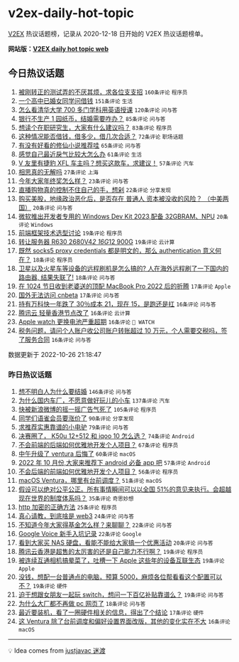 # v2ex-daily-hot-topic

[V2EX](https://www.v2ex.com/) 热议话题榜，记录从 2020-12-18 日开始的 V2EX 热议话题榜单。

**网站版：[V2EX daily hot topic web](https://boojack.github.io/v2ex-daily-hot-topic-web/)**

## 今日热议话题

<!-- TODAY BEGIN -->

1. [被刚转正的测试弄的不厌其烦，求各位支支招](https://www.v2ex.com/t/890025) `160条评论` `程序员`
1. [一个高中已婚女同学问借钱](https://www.v2ex.com/t/889894) `151条评论` `生活`
1. [怎么看清华大学 700 多门学科用英语授课](https://www.v2ex.com/t/889972) `120条评论` `问与答`
1. [银行不生产 1 园纸币，结婚需要咋办？](https://www.v2ex.com/t/889981) `85条评论` `问与答`
1. [想读个在职研究生，大家有什么建议吗？](https://www.v2ex.com/t/889883) `83条评论` `程序员`
1. [这种情况能否借钱，借多少，借几次合适？](https://www.v2ex.com/t/889908) `72条评论` `职场话题`
1. [有没有好看的修仙小说推荐哇](https://www.v2ex.com/t/890064) `65条评论` `问与答`
1. [感觉自己最近戾气比较大怎么办](https://www.v2ex.com/t/889898) `61条评论` `生活`
1. [V 友里有捷豹 XFL 车主吗？想买这款车，求建议！](https://www.v2ex.com/t/889891) `57条评论` `汽车`
1. [相思真的无解吗](https://www.v2ex.com/t/890160) `27条评论` `上海`
1. [今年大家年终奖怎么样？](https://www.v2ex.com/t/890041) `23条评论` `问与答`
1. [直播购物真的控制不住自己的手，想剁](https://www.v2ex.com/t/889955) `22条评论` `分享发现`
1. [购买美股，地缘政治恶化后，是否存在 普通人 资本被没收的风险？ （中美两国）](https://www.v2ex.com/t/890148) `20条评论` `问与答`
1. [微软推出开发者专用的 Windows Dev Kit 2023,配备 32GBRAM、NPU](https://www.v2ex.com/t/890136) `20条评论` `Windows`
1. [前端框架技术选型讨论](https://www.v2ex.com/t/890059) `19条评论` `程序员`
1. [转让服务器 R630 2680V4*2 16G*12 900G](https://www.v2ex.com/t/890055) `19条评论` `云计算`
1. [既然 socks5 proxy credentials 都是明文的，那么 authentication 意义何在？](https://www.v2ex.com/t/890149) `18条评论` `程序员`
1. [卫星以及火星车等设备的远程刷机是怎么搞的? 人在海外远程刷了一下国内的路由器, 结果失联了!](https://www.v2ex.com/t/890107) `18条评论` `问与答`
1. [在 1024 节日收到老婆送的顶配 MacBook Pro 2022 后的折腾](https://www.v2ex.com/t/890135) `17条评论` `Apple`
1. [国外无法访问 cnbeta](https://www.v2ex.com/t/889946) `17条评论` `问与答`
1. [持有万科快一年跌了 30％成本 21，现在 15，是跑还是扛](https://www.v2ex.com/t/890110) `16条评论` `问与答`
1. [腾讯云 轻量香港节点改了](https://www.v2ex.com/t/890099) `16条评论` `云计算`
1. [Apple watch 更换电池严重超期](https://www.v2ex.com/t/890072) `16条评论` ` WATCH`
1. [税务问题，请问个人账户收公司账户转账超过 10 万元，个人需要交税吗，签了服务合同](https://www.v2ex.com/t/890068) `16条评论` `问与答`

数据更新于 2022-10-26 21:18:47

<!-- TODAY END -->

### 昨日热议话题

<!-- YESTERDAY BEGIN -->

1. [想不明白人为什么要结婚](https://www.v2ex.com/t/889616) `146条评论` `问与答`
1. [为什么国内车厂，不愿意做好玩儿的小车](https://www.v2ex.com/t/889587) `137条评论` `汽车`
1. [快被新浪微博的摇一摇广告气死了](https://www.v2ex.com/t/889602) `105条评论` `程序员`
1. [同学们语雀会员要涨价了](https://www.v2ex.com/t/889628) `90条评论` `分享发现`
1. [求推荐实惠靠谱的小电驴](https://www.v2ex.com/t/889599) `79条评论` `问与答`
1. [决赛圈了， K50u 12+512 和 iqoo 10 怎么选？](https://www.v2ex.com/t/889570) `74条评论` `Android`
1. [不会前端的后端如何优雅地开发个人项目？](https://www.v2ex.com/t/889594) `67条评论` `程序员`
1. [中午升级了 ventura 后悔了](https://www.v2ex.com/t/889670) `60条评论` `macOS`
1. [2022 年 10 月份,大家来推荐下 android 必备 app 吧](https://www.v2ex.com/t/889671) `57条评论` `Android`
1. [不会后端的前端如何优雅地开发个人项目？](https://www.v2ex.com/t/889578) `56条评论` `程序员`
1. [macOS Ventura，哪里有台前调度？](https://www.v2ex.com/t/889600) `51条评论` `macOS`
1. [假设可以绝对公平公正。所有事情瞬间可以以全国 51%的意见来执行。会超越现在世界的制度体系吗？](https://www.v2ex.com/t/889744) `35条评论` `奇思妙想`
1. [http 加密的正确方法](https://www.v2ex.com/t/889726) `25条评论` `程序员`
1. [真心请教，到底啥是 web3](https://www.v2ex.com/t/889697) `24条评论` `问与答`
1. [不知道今年大家得基金怎么样？来聊聊？](https://www.v2ex.com/t/889796) `22条评论` `问与答`
1. [Google Voice 新手入坑记录](https://www.v2ex.com/t/889787) `22条评论` `Google`
1. [看到大家买 NAS 硬盘，看能不能给大家搞一个优惠活动](https://www.v2ex.com/t/889783) `20条评论` `问与答`
1. [腾讯云香港是超售的太厉害的还是自己能力不行啊？](https://www.v2ex.com/t/889849) `19条评论` `程序员`
1. [被连续互通相机搞晕菜了，吐槽一下 Apple 这些年的设备互联生态](https://www.v2ex.com/t/889807) `19条评论` `Apple`
1. [没钱，想配一台普通点的电脑，预算 5000，麻烦各位帮看看这个配置可以不？](https://www.v2ex.com/t/889773) `19条评论` `硬件`
1. [迫于想跟女朋友一起玩 switch，想问一下百亿补贴靠谱么？](https://www.v2ex.com/t/889684) `19条评论` `问与答`
1. [为什么大厂都不再做 pc 网页了](https://www.v2ex.com/t/889804) `18条评论` `问与答`
1. [最近要装机，看了一圈硬件相关的信息，得出了个结论](https://www.v2ex.com/t/889646) `17条评论` `硬件`
1. [这 Ventura 除了台前调度和偏好设置界面改版，其他的变化实在不大](https://www.v2ex.com/t/889835) `16条评论` `macOS`

<!-- YESTERDAY END -->

---

💡 Idea comes from [justjavac 迷渡](https://github.com/justjavac/)
